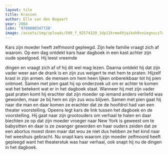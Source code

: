 ```yaml
---
layout: tile
title: Krassen
author: Elle van den Bogaart
year: 2004
isbn: '9789000347728'
image: /assets/img/uploads/500_f_92574329_1dp11krmw49jqikah0vniegnscz7auqs.jpg
---
```

Kars zijn moeder heeft zelfmoord gepleegd. Zijn hele familie vraagt zich af waarom. Op een dag ontdekt kars haar dagboek in een kast achter zijn oude speelgoed. Hij leest vreemde 

dingen en vraagt zich af of hij dit wel mag lezen. Daarna ontdekt hij dat zijn vader weer aan de drank is en zijn zus weigert te met hem te praten. Hijzelf krast in zijn armen. de mensen om hem heen lijken onbereikbaar tot hij pien ontmoet. Samen met pien gaat hij op onderzoek uit om er achter te komen wat het betekent wat er in het dagboek staat. Wanneer hij met zijn vader gaat praten komt hij erachter dat zijn moeder op iemand anders verliefd was geworden, maar ze bij hem en zijn zus wou blijven. Samen met pien gaat hij naar die man en daar komen ze erachter dat ze de hoofdrol had van een theater voorstelling. Opeens legt kars de link tussen het dagboek en de voorstelling. Hij gaat naar zijn grootouders om verhaal te halen en daar biechten ze op dat zijn moeder vroeger naar New York is geweest om te babysitten en daar is ze zwanger geworden en haar ouders zeiden dat ze een abortus moest doen maar dat wou ze niet dus hebben ze het kind naar het weeshuis gebracht. Nu snapt kars waarom zijn moeder zelfmoord heeft gepleegd want het theaterstuk was haar verhaal, ook snapt hij nu de dingen in het dagboek.
